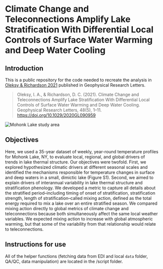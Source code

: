 # Climate Change and Teleconnections Amplify Lake Stratification With Differential Local Controls of Surface Water Warming and Deep Water Cooling

## Introduction 
This is a public repository for the code needed to recreate the analysis in [Oleksy &amp; Richardson 2021](https://agupubs-onlinelibrary-wiley-com.libproxy.uwyo.edu/share/6CICWHJVCWHMIUIRAH8G?target=10.1029/2020GL090959) published in Geophysical Research Letters.

> Oleksy, I. A., & Richardson, D. C. (2021). Climate Change and Teleconnections Amplify Lake Stratification With Differential Local Controls of Surface Water Warming and Deep Water Cooling. Geophysical Research Letters, 48(5), 1–11. https://doi.org/10.1029/2020GL090959

![Mohonk Lake study area](figures/manuscript/Figure0.MohonkMap.png)

## Objectives 
Here, we used a 35-year dataset of weekly, year-round temperature profiles for Mohonk Lake, NY, to evaluate local, regional, and global drivers of trends in lake thermal structure. Our objectives were twofold. First, we explored hypothesized climatic drivers at different seasonal scales and identified the mechanisms responsible for temperature changes in surface and deep waters in a small, dimictic lake (Figure S1). Second, we aimed to explain drivers of interannual variability in lake thermal structure and stratification phenology. We developed a metric to capture all details about the stratified period–including timing of onset of stratification, stratification strength, length of stratification–called mixing action, defined as the total energy required to mix a lake over an entire stratified season. We compared mixing action directly to global metrics of climate change and teleconnections because both simultaneously affect the same local weather variables. We expected mixing action to increase with global atmospheric warming, but that some of the variability from that relationship would relate to teleconnections.

## Instructions for use
All of the helper functions (fetching data from EDI and local `data` folder, QA/QC, data manipulation) are located in the /script folder.
